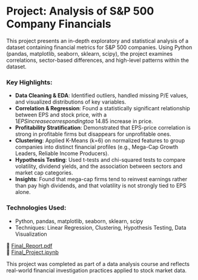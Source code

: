 # Project: Analysis of S&P 500 Company Financials

This project presents an in-depth exploratory and statistical analysis of a dataset containing financial metrics for S&P 500 companies. Using Python (pandas, matplotlib, seaborn, sklearn, scipy), the project examines correlations, sector-based differences, and high-level patterns within the dataset.

### Key Highlights:
- **Data Cleaning & EDA**: Identified outliers, handled missing P/E values, and visualized distributions of key variables.
- **Correlation & Regression**: Found a statistically significant relationship between EPS and stock price, with a $1 EPS increase corresponding to a ~$14.85 increase in price.
- **Profitability Stratification**: Demonstrated that EPS-price correlation is strong in profitable firms but disappears for unprofitable ones.
- **Clustering**: Applied K-Means (k=6) on normalized features to group companies into distinct financial profiles (e.g., Mega-Cap Growth Leaders, Reliable Income Producers).
- **Hypothesis Testing**: Used t-tests and chi-squared tests to compare volatility, dividend yields, and the association between sectors and market cap categories.
- **Insights**: Found that mega-cap firms tend to reinvest earnings rather than pay high dividends, and that volatility is not strongly tied to EPS alone.

### Technologies Used:
- Python, pandas, matplotlib, seaborn, sklearn, scipy
- Techniques: Linear Regression, Clustering, Hypothesis Testing, Data Visualization

📂 [Final_Report.pdf](link-if-hosted)  
📓 [Final_Project.ipynb](link-if-hosted)

This project was completed as part of a data analysis course and reflects real-world financial investigation practices applied to stock market data.
